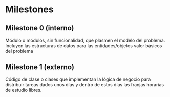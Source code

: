 # Milestones
## Milestone 0 (interno)
Módulo o módulos, sin funcionalidad, que plasmen el modelo del problema. Incluyen las estructuras
de datos para las entidades/objetos valor básicos del problema

## Milestone 1 (externo)
Código de clase o clases que implementan la lógica de negocio para distribuir tareas dados unos días
y dentro de estos días las franjas horarias de estudio libres.